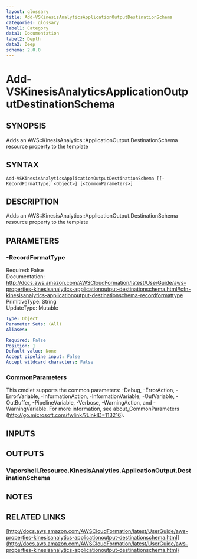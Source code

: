 ```yaml
---
layout: glossary
title: Add-VSKinesisAnalyticsApplicationOutputDestinationSchema
categories: glossary
label1: Category
data1: Documentation
label2: Depth
data2: Deep
schema: 2.0.0
---
```


# Add-VSKinesisAnalyticsApplicationOutputDestinationSchema

## SYNOPSIS
Adds an AWS::KinesisAnalytics::ApplicationOutput.DestinationSchema resource property to the template

## SYNTAX

```
Add-VSKinesisAnalyticsApplicationOutputDestinationSchema [[-RecordFormatType] <Object>] [<CommonParameters>]
```

## DESCRIPTION
Adds an AWS::KinesisAnalytics::ApplicationOutput.DestinationSchema resource property to the template

## PARAMETERS

### -RecordFormatType
Required: False    
Documentation: http://docs.aws.amazon.com/AWSCloudFormation/latest/UserGuide/aws-properties-kinesisanalytics-applicationoutput-destinationschema.html#cfn-kinesisanalytics-applicationoutput-destinationschema-recordformattype    
PrimitiveType: String    
UpdateType: Mutable

```yaml
Type: Object
Parameter Sets: (All)
Aliases:

Required: False
Position: 1
Default value: None
Accept pipeline input: False
Accept wildcard characters: False
```

### CommonParameters
This cmdlet supports the common parameters: -Debug, -ErrorAction, -ErrorVariable, -InformationAction, -InformationVariable, -OutVariable, -OutBuffer, -PipelineVariable, -Verbose, -WarningAction, and -WarningVariable.
For more information, see about_CommonParameters (http://go.microsoft.com/fwlink/?LinkID=113216).

## INPUTS

## OUTPUTS

### Vaporshell.Resource.KinesisAnalytics.ApplicationOutput.DestinationSchema

## NOTES

## RELATED LINKS

[http://docs.aws.amazon.com/AWSCloudFormation/latest/UserGuide/aws-properties-kinesisanalytics-applicationoutput-destinationschema.html](http://docs.aws.amazon.com/AWSCloudFormation/latest/UserGuide/aws-properties-kinesisanalytics-applicationoutput-destinationschema.html)

